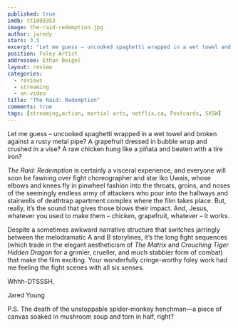 ```yaml
---
published: true
imdb: tt1899353
image: the-raid-redemption.jpg
author: jaredy
stars: 3.5
excerpt: "Let me guess – uncooked spaghetti wrapped in a wet towel and broken against a rusty metal pipe? A grapefruit dressed in bubble wrap and crushed in a vise? A raw chicken hung like a piñata and beaten with a tire iron?"
position: Foley Artist
addressee: Ethan Beigel
layout: review
categories:
  - reviews
  - streaming
  - on-video
title: "The Raid: Redemption"
comments: true
tags: [streaming,action, martial arts, netflix.ca, Postcards, SXSW]
---
```

Let me guess – uncooked spaghetti wrapped in a wet towel and broken against a rusty metal pipe? A grapefruit dressed in bubble wrap and crushed in a vise? A raw chicken hung like a piñata and beaten with a tire iron? 

*The Raid: Redemption* is certainly a visceral experience, and everyone will soon be fawning over fight choreographer and star Iko Uwais, whose elbows and knees fly in pinwheel fashion into the throats, groins, and noses of the seemingly endless army of attackers who pour into the hallways and stairwells of deathtrap apartment complex where the film takes place. But, really, it’s the sound that gives those blows their impact. And, Jesus, whatever you used to make them – chicken, grapefruit, whatever – it works.

Despite a sometimes awkward narrative structure that switches jarringly between the melodramatic A and B storylines, it’s the long fight sequences (which trade in the elegant aestheticism of *The Matrix* and *Crouching Tiger Hidden Dragon* for a grimier, crueller, and much stabbier form of combat) that make the film exciting. Your wonderfully cringe-worthy foley work had me feeling the fight scenes with all six senses.

Whhh-DTSSSH,

Jared Young

P.S. The death of the unstoppable spider-monkey henchman—a piece of canvas soaked in mushroom soup and torn in half, right?